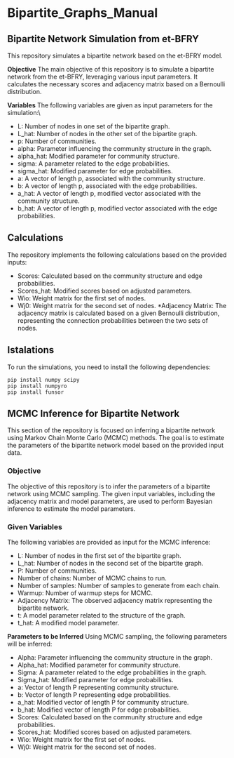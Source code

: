 # Bipartite_Graphs_Manual

## Bipartite Network Simulation from et-BFRY
This repository simulates a bipartite network based on the et-BFRY model.

**Objective**
The main objective of this repository is to simulate a bipartite network from the et-BFRY, leveraging various input parameters. It calculates the necessary scores and adjacency matrix based on a Bernoulli distribution.

**Variables**
The following variables are given as input parameters for the simulation:\

* L: Number of nodes in one set of the bipartite graph.
* L_hat: Number of nodes in the other set of the bipartite graph.
* p: Number of communities.
* alpha: Parameter influencing the community structure in the graph.
* alpha_hat: Modified parameter for community structure.
* sigma: A parameter related to the edge probabilities.
* sigma_hat: Modified parameter for edge probabilities.
* a: A vector of length p, associated with the community structure.
* b: A vector of length p, associated with the edge probabilities.
* a_hat: A vector of length p, modified vector associated with the community structure.
* b_hat: A vector of length p, modified vector associated with the edge probabilities.
## Calculations
The repository implements the following calculations based on the provided inputs:

* Scores: Calculated based on the community structure and edge probabilities.
* Scores_hat: Modified scores based on adjusted parameters.
* Wio: Weight matrix for the first set of nodes.
* Wj0: Weight matrix for the second set of nodes.
*Adjacency Matrix: The adjacency matrix is calculated based on a given Bernoulli distribution, representing the connection probabilities between the two sets of nodes.
## Istalations 
To run the simulations, you need to install the following dependencies:
```
pip install numpy scipy
pip install numpyro
pip install funsor
```
## MCMC Inference for Bipartite Network
This section of the repository is focused on inferring a bipartite network using Markov Chain Monte Carlo (MCMC) methods. The goal is to estimate the parameters of the bipartite network model based on the provided input data.

### Objective
The objective of this repository is to infer the parameters of a bipartite network using MCMC sampling. The given input variables, including the adjacency matrix and model parameters, are used to perform Bayesian inference to estimate the model parameters.

### Given Variables
The following variables are provided as input for the MCMC inference:

* L: Number of nodes in the first set of the bipartite graph.
* L_hat: Number of nodes in the second set of the bipartite graph.
* P: Number of communities.
* Number of chains: Number of MCMC chains to run.
* Number of samples: Number of samples to generate from each chain.
* Warmup: Number of warmup steps for MCMC.
* Adjacency Matrix: The observed adjacency matrix representing the bipartite network.
* t: A model parameter related to the structure of the graph.
* t_hat: A modified model parameter.


**Parameters to be Inferred**
Using MCMC sampling, the following parameters will be inferred:

* Alpha: Parameter influencing the community structure in the graph.
* Alpha_hat: Modified parameter for community structure.
* Sigma: A parameter related to the edge probabilities in the graph.
* Sigma_hat: Modified parameter for edge probabilities.
* a: Vector of length P representing community structure.
* b: Vector of length P representing edge probabilities.
* a_hat: Modified vector of length P for community structure.
* b_hat: Modified vector of length P for edge probabilities.
* Scores: Calculated based on the community structure and edge probabilities.
* Scores_hat: Modified scores based on adjusted parameters.
* Wio: Weight matrix for the first set of nodes.
* Wj0: Weight matrix for the second set of nodes.



